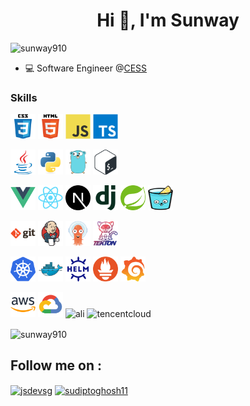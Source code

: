 <h1 align="center">Hi 👋, I'm Sunway</h1>

<p align="left"> <img src="https://komarev.com/ghpvc/?username=sunway910" alt="sunway910" /> </p>

- 💻 Software Engineer @[CESS](https://www.cess.network/)

<!-- - 📫 Reach out to me - **shengweizhong910@gmail.com** -->

### Skills

<p align="left" class="frontend">
  <img src="https://github.com/devicons/devicon/blob/master/icons/css3/css3-original-wordmark.svg" alt="css3" width="40" height="40"/> 
  <img src="https://github.com/devicons/devicon/blob/master/icons/html5/html5-original-wordmark.svg" alt="html5" width="40" height="40"/> 
  <img src="https://github.com/devicons/devicon/blob/master/icons/javascript/javascript-original.svg" alt="javascript" width="40" height="40"/>
  <img src="https://github.com/devicons/devicon/blob/master/icons/typescript/typescript-original.svg" alt="typescript" width="40" height="40"/>
</p>

<p align="left" class="backend">
  <img src="https://github.com/devicons/devicon/blob/master/icons/java/java-original.svg" alt="java" width="40" height="40"/>
  <img src="https://github.com/devicons/devicon/blob/master/icons/python/python-original.svg" alt="python" width="40" height="40"/>
  <img src="https://github.com/devicons/devicon/blob/master/icons/go/go-original.svg" alt="go" width="40" height="40"/>
  <img src="https://github.com/devicons/devicon/blob/master/icons/bash/bash-plain.svg" alt="bash" width="40" height="40"/>
</p>

<p align="left" class="frameworks">
  <img src="https://github.com/devicons/devicon/blob/master/icons/vuejs/vuejs-original.svg" alt="vue" width="40" height="40"/>
  <img src="https://github.com/devicons/devicon/blob/master/icons/react/react-original.svg" alt="react" width="40" height="40"/>
  <img src="https://github.com/devicons/devicon/blob/master/icons/nextjs/nextjs-plain.svg" alt="nextjs" width="40" height="40"/> 
  <img src="https://github.com/devicons/devicon/blob/master/icons/django/django-plain.svg" alt="django" width="40" height="40"/>
  <img src="https://github.com/devicons/devicon/blob/master/icons/spring/spring-original.svg" alt="spring" width="40" height="40"/>
  <img src="https://github.com/gin-gonic/logo/blob/master/color.svg" alt="gin" width="40" height="40"/>
</p>

<p align="left" class="CICD">
  <img src="https://github.com/devicons/devicon/blob/master/icons/git/git-original-wordmark.svg" alt="git" width="40" height="40"/> 
  <img src="https://github.com/devicons/devicon/blob/master/icons/jenkins/jenkins-original.svg" alt="jenkins" width="40" height="40"/>
  <img src="https://github.com/devicons/devicon/blob/master/icons/argocd/argocd-original.svg" alt="argocd" width="40" height="40"/> 
  <img src="https://github.com/tektoncd/dashboard/blob/main/src/images/tekton-stacked-color.svg" alt="tekton" width="40" height="40"/>
</p>

<p align="left" class="CloudNative">
  <img src="https://github.com/devicons/devicon/blob/master/icons/kubernetes/kubernetes-original.svg" alt="kubernetes" width="40" height="40"/> 
  <img src="https://github.com/devicons/devicon/blob/master/icons/docker/docker-original.svg" alt="docker" width="40" height="40"/>
  <img src="https://github.com/devicons/devicon/blob/master/icons/helm/helm-original.svg" alt="helm" width="40" height="40"/> 
  <img src="https://github.com/devicons/devicon/blob/master/icons/prometheus/prometheus-original.svg" alt="prometheus" width="40" height="40"/>
  <img src="https://github.com/devicons/devicon/blob/master/icons/grafana/grafana-original.svg" alt="grafana" width="40" height="40"/>
</p>

<p align="left" class="CSP">
  <img src="https://github.com/devicons/devicon/blob/master/icons/amazonwebservices/amazonwebservices-original-wordmark.svg" alt="aws" width="40" height="40"/> 
  <img src="https://github.com/devicons/devicon/blob/master/icons/googlecloud/googlecloud-original.svg" alt="gcp" width="40" height="40"/>
  <img src="https://img.alicdn.com/tfs/TB1_ZXuNcfpK1RjSZFOXXa6nFXa-32-32.ico" alt="ali" width="40" height="40"/> 
  <img src="https://www.tencentcloud.com/favicon.ico" alt="tencentcloud" width="40" height="40"/>
</p>


  <img align="center" src="https://github-readme-stats.vercel.app/api?username=sunway910&show_icons=true" alt="sunway910" />

<p align="center">
<h2>Follow me on :</h2>
<a href="https://x.com/sunwayz911" target="blank"><img align="center" src="https://cdn.jsdelivr.net/npm/simple-icons@3.0.1/icons/twitter.svg" alt="jsdevsg" height="40" width="40" /></a>
<a href="https://www.linkedin.com/in/sunway-zhong-47b94b257/" target="blank"><img align="center" src="https://cdn.jsdelivr.net/npm/simple-icons@3.0.1/icons/linkedin.svg" alt="sudiptoghosh11" height="40" width="40" /></a>
</p>
